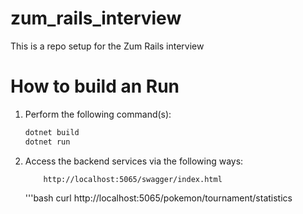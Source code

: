 # zum_rails_interview
This is a repo setup for the Zum Rails interview

# How to build an Run

1. Perform the following command(s):

    ```bash
    dotnet build
    dotnet run
    ```
    

2. Access the backend services via the following ways:

    ```text
        http://localhost:5065/swagger/index.html
    ```

    '''bash
        curl http://localhost:5065/pokemon/tournament/statistics
    ```
